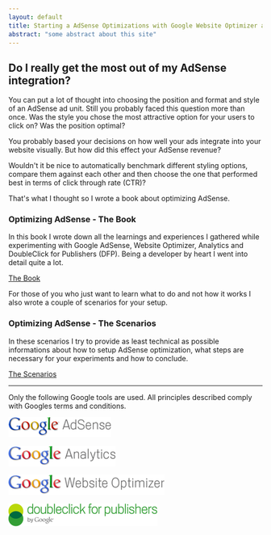 ```yaml
---
layout: default
title: Starting a AdSense Optimizations with Google Website Optimizer and DFP Small Business
abstract: "some abstract about this site"
---
```

## Do I really get the most out of my AdSense integration?

You can put a lot of thought into choosing the position and format and style of an AdSense ad unit. Still you probably faced this question more than once. Was the style you chose the most attractive option for your users to click on? Was the position optimal?

You probably based your decisions on how well your ads integrate into your website visually. But how did this effect your AdSense revenue?

Wouldn't it be nice to automatically benchmark different styling options, compare them against each other and then choose the one that performed best in terms of click through rate (CTR)?

That's what I thought so I wrote a book about optimizing AdSense.

<div class="alert-message block-message info">
<h3>Optimizing AdSense - The Book</h3>
<p>In this book I wrote down all the learnings and experiences I gathered while experimenting with Google AdSense, Website Optimizer, Analytics and DoubleClick for Publishers (DFP). Being a developer by heart I went into detail quite a lot.</p>
<div class="alert-actions"><a class="btn" href="/book/">The Book</a></div>
</div>

For those of you who just want to learn what to do and not how it works I also wrote a couple of scenarios for your setup.

<div class="alert-message block-message info">
<h3>Optimizing AdSense - The Scenarios</h3>
<p>In these scenarios I try to provide as least technical as possible informations about how to setup AdSense optimization, what steps are necessary for your experiments and how to conclude.</p>
<div class="alert-actions"><a class="btn" href="/scenarios/">The Scenarios</a></div>
</div>

---

Only the following Google tools are used. All principles described comply with Googles terms and conditions.

[![Google AdSense](/img/google-adsense-logo.gif "Google AdSense logo")](http://www.google.com/adsense "Google AdSense homepage") 

[![Google Analytics](/img/google-analytics-logo.gif "Google Analytics logo")](http://www.google.com/analytics/ "Google Analytics homepage") 

[![Google Website Optimizer](/img/google-website-optimizer-logo.gif "Google Website Optimizer logo")](http://www.google.com/websiteoptimizer "Google Website Optimizer homepage") 

[![DoubleClick For Publishers](/img/doubleclick-for-publishers-logo.png "DoubleClick For Publishers logo")](http://www.google.com/dfp "DoubleClick For Publishers homepage")
